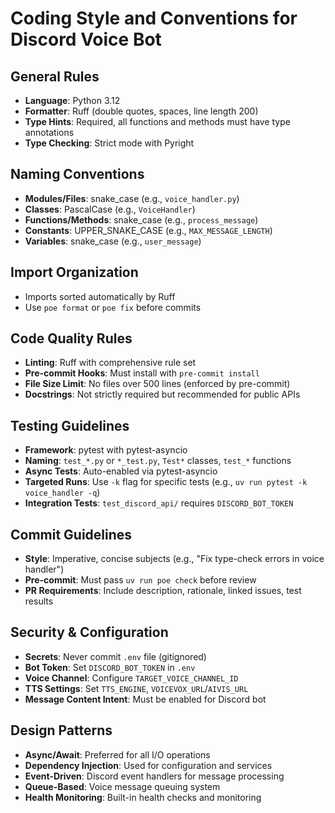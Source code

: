 # Coding Style and Conventions for Discord Voice Bot

## General Rules
- **Language**: Python 3.12
- **Formatter**: Ruff (double quotes, spaces, line length 200)
- **Type Hints**: Required, all functions and methods must have type annotations
- **Type Checking**: Strict mode with Pyright

## Naming Conventions
- **Modules/Files**: snake_case (e.g., `voice_handler.py`)
- **Classes**: PascalCase (e.g., `VoiceHandler`)
- **Functions/Methods**: snake_case (e.g., `process_message`)
- **Constants**: UPPER_SNAKE_CASE (e.g., `MAX_MESSAGE_LENGTH`)
- **Variables**: snake_case (e.g., `user_message`)

## Import Organization
- Imports sorted automatically by Ruff
- Use `poe format` or `poe fix` before commits

## Code Quality Rules
- **Linting**: Ruff with comprehensive rule set
- **Pre-commit Hooks**: Must install with `pre-commit install`
- **File Size Limit**: No files over 500 lines (enforced by pre-commit)
- **Docstrings**: Not strictly required but recommended for public APIs

## Testing Guidelines
- **Framework**: pytest with pytest-asyncio
- **Naming**: `test_*.py` or `*_test.py`, `Test*` classes, `test_*` functions
- **Async Tests**: Auto-enabled via pytest-asyncio
- **Targeted Runs**: Use `-k` flag for specific tests (e.g., `uv run pytest -k voice_handler -q`)
- **Integration Tests**: `test_discord_api/` requires `DISCORD_BOT_TOKEN`

## Commit Guidelines
- **Style**: Imperative, concise subjects (e.g., "Fix type-check errors in voice handler")
- **Pre-commit**: Must pass `uv run poe check` before review
- **PR Requirements**: Include description, rationale, linked issues, test results

## Security & Configuration
- **Secrets**: Never commit `.env` file (gitignored)
- **Bot Token**: Set `DISCORD_BOT_TOKEN` in `.env`
- **Voice Channel**: Configure `TARGET_VOICE_CHANNEL_ID`
- **TTS Settings**: Set `TTS_ENGINE`, `VOICEVOX_URL`/`AIVIS_URL`
- **Message Content Intent**: Must be enabled for Discord bot

## Design Patterns
- **Async/Await**: Preferred for all I/O operations
- **Dependency Injection**: Used for configuration and services
- **Event-Driven**: Discord event handlers for message processing
- **Queue-Based**: Voice message queuing system
- **Health Monitoring**: Built-in health checks and monitoring